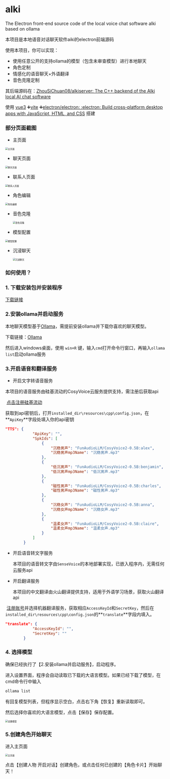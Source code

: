 # alki
The Electron front-end source code of the local voice chat software alki based on ollama

本项目是本地语音对话聊天软件aiki的electron前端源码

使用本项目，你可以实现：

- 使用任意公开的支持ollama的模型（包含未审查模型）进行本地聊天
- 角色定制
- 情感化的语音聊天+外语翻译
- 音色克隆定制

其后端源码在：[ZhouSiChuan08/alkiserver: The C++ backend of the Alki local AI chat software](https://github.com/ZhouSiChuan08/alkiserver)

使用 [vue3](https://github.com/vuejs/core) ➕[vite](https://github.com/vitejs/vite) ➕[electron/electron: :electron: Build cross-platform desktop apps with JavaScript, HTML, and CSS](https://github.com/electron/electron) 搭建

### 部分页面截图

- 主页面

<img src="images\主页面.png" alt="主页面" style="zoom: 50%;" />

- 聊天页面

<img src="images\聊天页面.png" alt="聊天页面" style="zoom:50%;" />

- 联系人页面

<img src="images\联系人页面.png" alt="联系人页面" style="zoom:50%;" />

- 角色编辑

  

<img src="images\角色编辑.png" alt="角色编辑" style="zoom:50%;" />

- 音色克隆

  <img src="images\音色克隆.png" alt="音色克隆" style="zoom:50%;" />

- 模型配置

<img src="images\模型配置.png" alt="模型配置" style="zoom:50%;" />

- 沉浸聊天

  <img src="images\沉浸聊天.png" alt="沉浸聊天" style="zoom:50%;" />

### 如何使用？

### 1. 下载安装包并安装程序

[下载链接](https://drive.google.com/file/d/1W-ZxGNrE8YN_9_pPaq85Y9R63Do6UYxr/view?usp=drive_link)

### 2.安装ollama并启动服务

 本地聊天模型基于[Ollama](https://ollama.com/)，需提前安装ollama并下载你喜欢的聊天模型。

下载链接：[Ollama](https://ollama.com/)

然后进入windows桌面，使用 `win+R` 键，输入`cmd`打开命令行窗口，再输入`ollama list`启动ollama服务

### 3.开启语音和翻译服务

- 开启文字转语音服务

​		本项目的语音服务由硅基流动的CosyVoice云服务提供支持，需注册后获取api

​		[点击注册硅基流动](https://cloud.siliconflow.cn/i/UkIKfeI2)

​		获取到api密钥后，打开`installed_dir\resources\cpp\config.json`，在**`ApiKey`**字段处填入你的api密钥

```json
"TTS": {
            "ApiKey": "",
            "SpkIds": [
                {
                    "沉稳男声": "FunAudioLLM/CosyVoice2-0.5B:alex",
                    "沉稳男声mp3Name": "沉稳男声.mp3"
                },
                {
                    "低沉男声": "FunAudioLLM/CosyVoice2-0.5B:benjamin",
                    "低沉男声mp3Name": "低沉男声.mp3"
                },
                {
                    "磁性男声": "FunAudioLLM/CosyVoice2-0.5B:charles",
                    "磁性男声mp3Name": "磁性男声.mp3"
                },
                {
                    "沉稳女声": "FunAudioLLM/CosyVoice2-0.5B:anna",
                    "沉稳女声mp3Name": "沉稳女声.mp3"
                },
                {
                    "温柔女声": "FunAudioLLM/CosyVoice2-0.5B:claire",
                    "温柔女声mp3Name": "温柔女声.mp3"
                }
            ]
        }
```

- 开启语音转文字服务

  本项目的语音转文字由`SenseVoice`的本地部署实现，已嵌入程序内，无需任何云服务api

- 开启翻译服务

  本项目的中文翻译由火山翻译提供支持，适用于外语学习场景，获取火山翻译api

​		[注册账号](https://console.volcengine.com/home)并选择机器翻译服务，获取相应`AccessKeyId`和`SecretKey`，然后在`installed_dir\resources\cpp\config.json`的**`translate`**字段内填入。

```json
"translate": {
            "AccessKeyId": "",
            "SecretKey": ""
        }
```

### 4. 选择模型

确保已经执行了【2.安装ollama并启动服务】，启动程序。

进入设置界面，程序会自动读取已下载的大语言模型。如果已经下载了模型，在cmd命令行中输入

```bash
ollama list
```

有回复模型列表，但程序显示空白，点击右下角【恢复】重新读取即可。

然后选择你喜欢的大语言模型，点击【保存】保存配置。

<img src="images\设置模型.png" alt="设置模型" style="zoom:50%;" />

### 5.创建角色开始聊天

进入主页面

<img src="images\主页面.png" alt="主页面" style="zoom:50%;" />

点击【创建人物 开启对话】创建角色，或点击任何已创建的【角色卡片】开始聊天！

